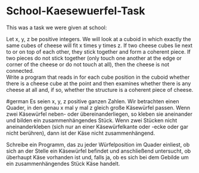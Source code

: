 # School-Kaesewuerfel-Task
This was a task we were given at school: 

Let x, y, z be positive integers. 
We will look at a cuboid in which exactly the same cubes of cheese will fit x times y times z. 
If two cheese cubes lie next to or on top of each other, they stick together and form a coherent piece. 
If two pieces do not stick together (only touch one another at the edge or corner of the cheese or do not touch at all), 
then the cheese is not connected.  
Write a program that reads in for each cube position in the cuboid whether there is a cheese cube at the point and 
then examines whether there is any cheese at all and, if so, whether the structure is a coherent piece of cheese.

#german
Es seien x, y, z positive ganzen Zahlen. 
Wir betrachten einen Quader, in den genau x mal y mal z gleich große Käsewürfel passen. 
Wenn zwei Käsewürfel neben- oder übereinanderliegen, so kleben sie aneinander und bilden ein zusammenhängendes Stück. 
Wenn zwei Stücken nicht aneinanderkleben (sich nur an einer Käsewürfelkante oder -ecke oder gar nicht berühren), 
dann ist der Käse nicht zusammenhängend.

Schreibe ein Programm, das zu jeder Würfelposition im Quader einliest, 
ob sich an der Stelle ein Käsewürfel befindet und anschließend untersucht, 
ob überhaupt Käse vorhanden ist und, falls ja, ob es sich bei dem Gebilde um ein zusammenhängendes Stück Käse handelt.
